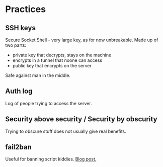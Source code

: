 # Practices

## SSH keys

Secure Socket Shell - very large key, as for now unbreakable. Made up of two parts:

- private key that decrypts, stays on the machine
- encrypts in a tunnel that noone can access
- public key that encrypts on the server

Safe against man in the middle.

## Auth log

Log of people trying to access the server.

## Security above security / Security by obscurity

Trying to obscure stuff does not usually give real benefits.

## fail2ban

Useful for banning script kiddies. [Blog post.](https://www.techrepublic.com/article/how-to-install-fail2ban-on-ubuntu-server-18-04/)
